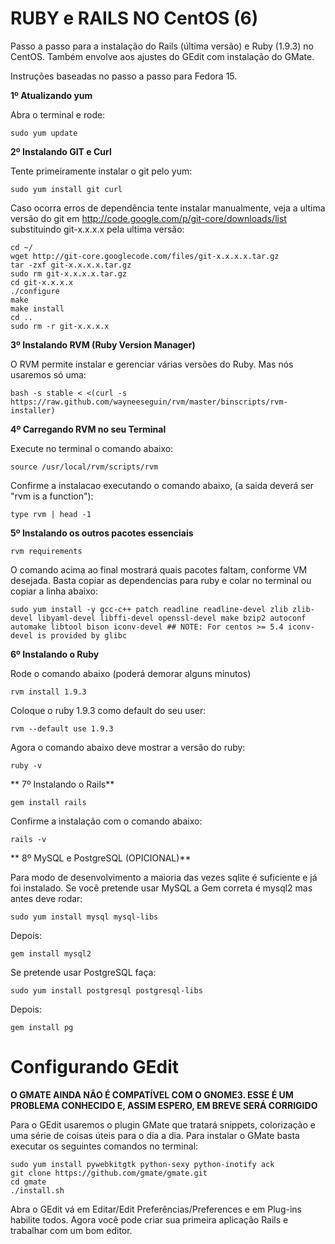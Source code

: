 RUBY e RAILS NO CentOS (6)
===

Passo a passo para a instalação do Rails (última versão) e Ruby (1.9.3) no CentOS. Também envolve aos ajustes do GEdit com instalação do GMate.

Instruções baseadas no passo a passo para Fedora 15.

**1º Atualizando yum**

Abra o terminal e rode:

    sudo yum update


**2º Instalando GIT e Curl**

Tente primeiramente instalar o git pelo yum:

    sudo yum install git curl

Caso ocorra erros de dependência tente instalar manualmente, veja a ultima versão do git em http://code.google.com/p/git-core/downloads/list substituindo git-x.x.x.x pela ultima versão:

    cd ~/
    wget http://git-core.googlecode.com/files/git-x.x.x.x.tar.gz
    tar -zxf git-x.x.x.x.tar.gz
    sudo rm git-x.x.x.x.tar.gz
    cd git-x.x.x.x
    ./configure
    make
    make install
    cd ..
    sudo rm -r git-x.x.x.x


**3º Instalando RVM (Ruby Version Manager)**

O RVM permite instalar e gerenciar várias versões do Ruby. Mas nós usaremos só uma:

    bash -s stable < <(curl -s https://raw.github.com/wayneeseguin/rvm/master/binscripts/rvm-installer)


**4º Carregando RVM no seu Terminal**

Execute no terminal o comando abaixo:

    source /usr/local/rvm/scripts/rvm

Confirme a instalacao executando o comando abaixo, (a saida deverá ser "rvm is a function"):

    type rvm | head -1


**5º Instalando os outros pacotes essenciais**

    rvm requirements

O comando acima ao final mostrará quais pacotes faltam, conforme VM desejada. Basta copiar as dependencias para ruby e colar no terminal ou copiar a linha abaixo:

    sudo yum install -y gcc-c++ patch readline readline-devel zlib zlib-devel libyaml-devel libffi-devel openssl-devel make bzip2 autoconf automake libtool bison iconv-devel ## NOTE: For centos >= 5.4 iconv-devel is provided by glibc


**6º Instalando o Ruby**

Rode o comando abaixo (poderá demorar alguns minutos)

    rvm install 1.9.3

Coloque o ruby 1.9.3 como default do seu user:

    rvm --default use 1.9.3

Agora o comando abaixo deve mostrar a versão do ruby:

    ruby -v

** 7º Instalando o Rails**

    gem install rails

Confirme a instalação com o comando abaixo:

    rails -v

** 8º MySQL e PostgreSQL (OPICIONAL)**

Para modo de desenvolvimento a maioria das vezes sqlite é suficiente e já foi instalado. Se você pretende usar MySQL a Gem correta é mysql2 mas antes deve rodar:

    sudo yum install mysql mysql-libs

Depois:

    gem install mysql2

Se pretende usar PostgreSQL faça:

    sudo yum install postgresql postgresql-libs

Depois:

    gem install pg

Configurando GEdit
===

**O GMATE AINDA NÃO É COMPATÍVEL COM O GNOME3. ESSE É UM PROBLEMA CONHECIDO E, ASSIM ESPERO, EM BREVE SERÁ CORRIGIDO**

Para o GEdit usaremos o plugin GMate que tratará snippets, colorização e uma série de coisas úteis para o dia a dia. Para instalar o GMate basta executar os seguintes comandos no terminal:

    sudo yum install pywebkitgtk python-sexy python-inotify ack
    git clone https://github.com/gmate/gmate.git
    cd gmate
    ./install.sh

Abra o GEdit vá em Editar/Edit Preferências/Preferences e em Plug-ins habilite todos. Agora você pode criar sua primeira aplicação Rails e trabalhar com um bom editor.
